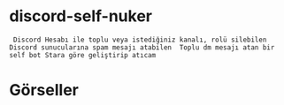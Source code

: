 # discord-self-nuker
``
Discord Hesabı ile toplu veya istediğiniz kanalı, rolü silebilen 
Discord sunucularına spam mesajı atabilen 
Toplu dm mesajı atan bir self bot
Stara göre geliştirip atıcam``
# Görseller

